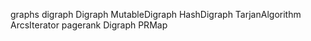 graphs
 digraph
  Digraph
  MutableDigraph
  HashDigraph
  TarjanAlgorithm
  ArcsIterator
 pagerank
  Digraph
  PRMap
